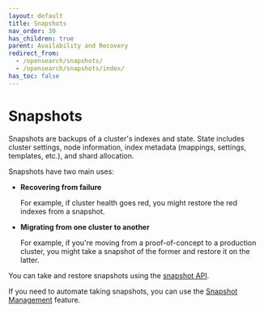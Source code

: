 ```yaml
---
layout: default
title: Snapshots
nav_order: 30
has_children: true
parent: Availability and Recovery
redirect_from: 
  - /opensearch/snapshots/
  - /opensearch/snapshots/index/
has_toc: false
---
```


# Snapshots

Snapshots are backups of a cluster's indexes and state. State includes cluster settings, node information, index metadata (mappings, settings, templates, etc.), and shard allocation.

Snapshots have two main uses:

- **Recovering from failure**

  For example, if cluster health goes red, you might restore the red indexes from a snapshot.

- **Migrating from one cluster to another**

  For example, if you're moving from a proof-of-concept to a production cluster, you might take a snapshot of the former and restore it on the latter.


You can take and restore snapshots using the [snapshot API]({{site.url}}{{site.baseurl}}/opensearch/snapshots/snapshot-restore). 

If you need to automate taking snapshots, you can use the [Snapshot Management]({{site.url}}{{site.baseurl}}/opensearch/snapshots/snapshot-management) feature.
